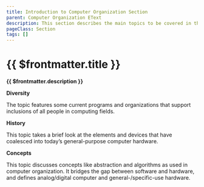 ```yaml
---
title: Introduction to Computer Organization Section
parent: Computer Organization EText
description: This section describes the main topics to be covered in this course.
pageClass: Section
tags: []
---
```


# {{ $frontmatter.title }}
**{{ $frontmatter.description }}**

**Diversity**

The topic features some current programs and organizations that support inclusions of all people in computing fields.

**History**

This topic takes a brief look at the elements and devices that have coalesced into today’s general-purpose computer hardware.

**Concepts**

This topic discusses concepts like abstraction and algorithms as used in computer organization. It bridges the gap between software and hardware, and defines analog/digital computer and general-/specific-use hardware.
